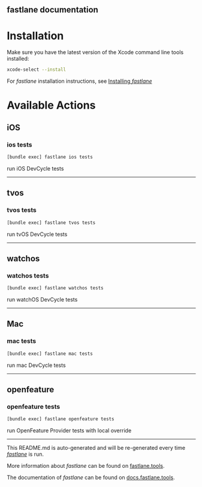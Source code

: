 fastlane documentation
----

# Installation

Make sure you have the latest version of the Xcode command line tools installed:

```sh
xcode-select --install
```

For _fastlane_ installation instructions, see [Installing _fastlane_](https://docs.fastlane.tools/#installing-fastlane)

# Available Actions

## iOS

### ios tests

```sh
[bundle exec] fastlane ios tests
```

run iOS DevCycle tests

----


## tvos

### tvos tests

```sh
[bundle exec] fastlane tvos tests
```

run tvOS DevCycle tests

----


## watchos

### watchos tests

```sh
[bundle exec] fastlane watchos tests
```

run watchOS DevCycle tests

----


## Mac

### mac tests

```sh
[bundle exec] fastlane mac tests
```

run mac DevCycle tests

----


## openfeature

### openfeature tests

```sh
[bundle exec] fastlane openfeature tests
```

run OpenFeature Provider tests with local override

----

This README.md is auto-generated and will be re-generated every time [_fastlane_](https://fastlane.tools) is run.

More information about _fastlane_ can be found on [fastlane.tools](https://fastlane.tools).

The documentation of _fastlane_ can be found on [docs.fastlane.tools](https://docs.fastlane.tools).
